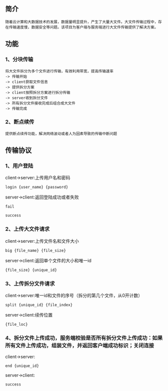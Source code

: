 ## 简介

    随着云计算和大数据技术的发展，数据量明显提升，产生了大量大文件。大文件传输过程中，存在传输速度慢，数据安全等问题。该项目为客户端与服务端进行大文件传输提供了解决方案。

## 功能

### 1、分块传输

    将大文件拆分为多个文件进行传输，有效利用带宽，提高传输速率
    -> 传输开始
    -> client获取文件信息
    -> 提供拆分方案
    -> client按照拆分方案进行拆分传输
    -> server收到拆分文件
    -> 所有拆分文件接收完成后组合成大文件
    -> 传输完成

### 2、断点续传

    提供断点续传功能，解决网络波动或者人为因素导致的传输中断问题

## 传输协议

### 1、用户登陆

client->server:上传用户名和密码

    login {user_name} {password}

server->client:返回登陆成功或者失败

    fail

    success

### 2、上传大文件请求

client->server:上传文件名和文件大小

    big {file_name} {file_size}

server->client:返回单个文件的大小和唯一id

    {file_size} {unique_id}

### 3、上传拆分文件请求

client->server:唯一id和文件的序号（拆分的第几个文件，从0开计数）

    split {unique_id} {file_index}

server->client:续传位置

    {file_loc}

### 4、拆分文件上传成功，服务端校验是否所有拆分文件上传成功：如果所有文件上传成功，组装文件，并返回客户端成功标识；关闭连接

client->server:

    end {unique_id}

server->client:

    success